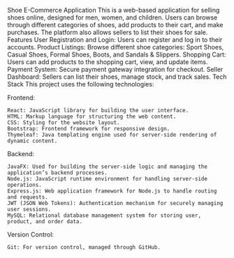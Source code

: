 Shoe E-Commerce Application
This is a web-based application for selling shoes online, designed for men, women, and children. Users can browse through different categories of shoes, add products to their cart, and make purchases. The platform also allows sellers to list their shoes for sale.
Features
  User Registration and Login: Users can register and log in to their accounts.
  Product Listings: Browse different shoe categories: Sport Shoes, Casual Shoes, Formal Shoes, Boots, and Sandals & Slippers.
  Shopping Cart: Users can add products to the shopping cart, view, and update items.
  Payment System: Secure payment gateway integration for checkout.
  Seller Dashboard: Sellers can list their shoes, manage stock, and track sales.
Tech Stack
  This project uses the following technologies:
  
  Frontend:
  
    React: JavaScript library for building the user interface.
    HTML: Markup language for structuring the web content.
    CSS: Styling for the website layout.
    Bootstrap: Frontend framework for responsive design.
    Thymeleaf: Java templating engine used for server-side rendering of dynamic content.
  Backend:
  
    JavaFX: Used for building the server-side logic and managing the application’s backend processes.
    Node.js: JavaScript runtime environment for handling server-side operations.
    Express.js: Web application framework for Node.js to handle routing and requests.
    JWT (JSON Web Tokens): Authentication mechanism for securely managing user sessions.
    MySQL: Relational database management system for storing user, product, and order data.
  Version Control:

    Git: For version control, managed through GitHub.
